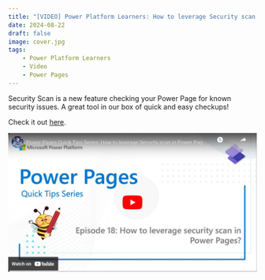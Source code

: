 ```yaml
---
title: "[VIDEO] Power Platform Learners: How to leverage Security scan in Power Pages?"
date: 2024-08-22
draft: false
image: cover.jpg
tags: 
    - Power Platform Learners
    - Video
    - Power Pages
---
```


Security Scan is a new feature checking your Power Page for known security issues. A great tool in our box of quick and easy checkups!

Check it out [here](https://youtu.be/JCWzkCALu8g).

[![](video.jpg)](https://youtu.be/JCWzkCALu8g)